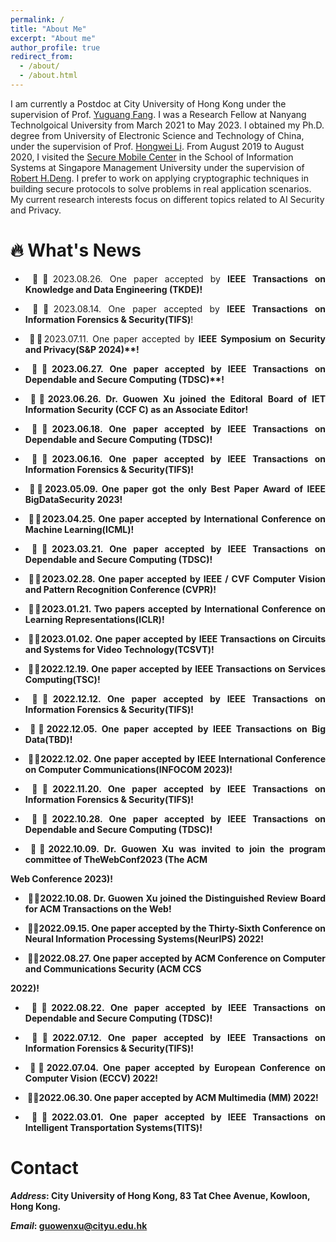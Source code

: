 ```yaml
---
permalink: /
title: "About Me"
excerpt: "About me"
author_profile: true
redirect_from: 
  - /about/
  - /about.html
---
```


I am currently a Postdoc at City University of Hong Kong under the supervision of Prof. [Yuguang Fang](https://www.cs.cityu.edu.hk/~yugufang/). I was a  Research  Fellow at Nanyang Technolgoical University from March 2021 to May 2023. I obtained my Ph.D. degree from University of Electronic Science and Technology of China, under the supervision of Prof. [Hongwei Li](https://scholar.google.com.hk/citations?hl=zh-CN&user=-o6u2gwAAAAJ&view_op=list_works&sortby=pubdate).  From August 2019 to August 2020,  I visited the [Secure Mobile Center](https://smc.smu.edu.sg/) in the School of Information Systems at Singapore Management University under the supervision of [Robert H.Deng](http://www.mysmu.edu/faculty/robertdeng/). I prefer to work on applying cryptographic techniques in building secure protocols to solve problems in real application scenarios. My current research interests focus on different topics related to AI Security and Privacy.


  🔥 What's News
======
- <p align="justify"> &nbsp;🎉🎉2023.08.26. One paper accepted by <b>IEEE Transactions on Knowledge and Data Engineering (TKDE)!</b></p>
- <p align="justify">&nbsp;🎉🎉2023.08.14. One paper accepted by <b>IEEE Transactions on Information Forensics & Security(TIFS)</b>!</p>
-  <p align="justify">&nbsp;🎉🎉2023.07.11. One paper  accepted by  <b>IEEE Symposium on Security and Privacy(S&P 2024)**!</p>
-  <p align="justify">&nbsp;🎉🎉2023.06.27. One paper  accepted by  <b>IEEE Transactions on Dependable and Secure Computing (TDSC)**!</p>
-  <p align="justify">&nbsp;🎉🎉2023.06.26. Dr. Guowen Xu joined the Editoral Board of  IET Information Security (CCF C) as an  <b>Associate Editor</b>!</p> 
-  <p align="justify">&nbsp;🎉🎉2023.06.18. One paper  accepted by  <b>IEEE Transactions on Dependable and Secure Computing (TDSC)</b>!</p>
-  <p align="justify">&nbsp;🎉🎉2023.06.16. One paper accepted by  <b>IEEE Transactions on Information Forensics & Security(TIFS)</b>!</p>
-  <p align="justify">&nbsp;🎉🎉2023.05.09. One paper  got the only  <b>Best Paper Award</b> of IEEE BigDataSecurity 2023!
-  <p align="justify">&nbsp;🎉🎉2023.04.25. One paper  accepted by  <b>International Conference on Machine Learning(ICML)</b>!</p>
-  <p align="justify">&nbsp;🎉🎉2023.03.21. One paper  accepted by  <b>IEEE Transactions on Dependable and Secure Computing (TDSC)</b>!</p>
-  <p align="justify">&nbsp;🎉🎉2023.02.28. One paper accepted by  <b>IEEE / CVF Computer Vision and Pattern Recognition Conference (CVPR)</b>!</p>
-  <p align="justify">&nbsp;🎉🎉2023.01.21. Two papers accepted by  <b>International Conference on Learning Representations(ICLR)</b>!</p>
-  <p align="justify">&nbsp;🎉🎉2023.01.02. One paper accepted by  <b>IEEE Transactions on Circuits and Systems for Video Technology(TCSVT)</b>!</p>
-  <p align="justify">&nbsp;🎉🎉2022.12.19. One paper accepted by  <b>IEEE Transactions on Services Computing(TSC)</b>!</p>
-  <p align="justify">&nbsp;🎉🎉2022.12.12. One paper accepted by  <b>IEEE Transactions on Information Forensics & Security(TIFS)</b>!</p>
-  <p align="justify">&nbsp;🎉🎉2022.12.05. One paper accepted by  <b>IEEE Transactions on Big Data(TBD)</b>!</p>
-  <p align="justify">&nbsp;🎉🎉2022.12.02. One paper accepted by  <b>IEEE International Conference on Computer Communications(INFOCOM 2023)</b>!</p>
-  <p align="justify">&nbsp;🎉🎉2022.11.20. One paper accepted by  <b>IEEE Transactions on Information Forensics & Security(TIFS)</b>!</p>
-  <p align="justify">&nbsp;🎉🎉2022.10.28. One paper  accepted by  <b>IEEE Transactions on Dependable and Secure Computing (TDSC)</b>!</p>
-  <p align="justify">&nbsp;🎉🎉2022.10.09. Dr. Guowen Xu was invited to join the program committee of TheWebConf2023  <b>(The ACM
Web Conference 2023)</b>!</p>
-  <p align="justify">&nbsp;🎉🎉2022.10.08. Dr. Guowen Xu joined the  <b>Distinguished Review Board for ACM Transactions on the Web</b>!</p>
-  <p align="justify">&nbsp;🎉🎉2022.09.15. One paper  accepted by the  <b>Thirty-Sixth Conference on Neural Information Processing Systems(NeurIPS) 2022</b>! </p>
-  <p align="justify">&nbsp;🎉🎉2022.08.27. One paper  accepted by  <b>ACM Conference on Computer and Communications Security (ACM CCS
2022)</b>!</p>
-  <p align="justify">&nbsp;🎉🎉2022.08.22. One paper  accepted by  <b>IEEE Transactions on Dependable and Secure Computing (TDSC)</b>!</p>
-  <p align="justify">&nbsp;🎉🎉2022.07.12. One paper accepted by  <b>IEEE Transactions on Information Forensics & Security(TIFS)</b>!</p>
-  <p align="justify">&nbsp;🎉🎉2022.07.04. One paper accepted by  <b>European Conference on Computer Vision (ECCV) 2022</b>!</p>
-  <p align="justify">&nbsp;🎉🎉2022.06.30. One paper accepted by  <b>ACM Multimedia (MM) 2022</b>!</p> 
-  <p align="justify">&nbsp;🎉🎉2022.03.01. One paper accepted by  <b>IEEE Transactions on Intelligent Transportation Systems(TITS)</b>!</p>



Contact
======
*Address*: City University of Hong Kong, 83 Tat Chee Avenue, Kowloon, Hong Kong.

*Email*: guowenxu@cityu.edu.hk


